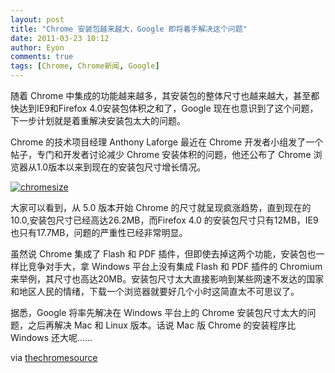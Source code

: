 ```yaml
---
layout: post
title: "Chrome 安装包越来越大，Google 即将着手解决这个问题"
date: 2011-03-23 10:12
author: Eyon
comments: true
tags: [Chrome, Chrome新闻, Google]
---
```

随着 Chrome 中集成的功能越来越多，其安装包的整体尺寸也越来越大，甚至都快达到IE9和Firefox 4.0安装包体积之和了，Google 现在也意识到了这个问题，下一步计划就是着重解决安装包太大的问题。

Chrome 的技术项目经理 Anthony Laforge 最近在 Chrome 开发者小组发了一个帖子，专门和开发者讨论减少 Chrome 安装体积的问题，他还公布了 Chrome 浏览器从1.0版本以来到现在的安装包尺寸增长情况。

<a href="http://img.chromi.org/2011/03/chromesize.png">![](http://img.chromi.org/2011/03/chromesize.png "chromesize")</a>

大家可以看到，从 5.0 版本开始 Chrome 的尺寸就呈现疯涨趋势，直到现在的10.0,安装包尺寸已经高达26.2MB，而Firefox 4.0 的安装包尺寸只有12MB，IE9也只有17.7MB，问题的严重性已经非常明显。

虽然说 Chrome 集成了 Flash 和 PDF 插件，但即使去掉这两个功能，安装包也一样比竞争对手大，拿 Windows 平台上没有集成 Flash 和 PDF 插件的 Chromium 来举例，其尺寸也高达20MB。安装包尺寸太大直接影响到某些网速不发达的国家和地区人民的情绪，下载一个浏览器就要好几个小时这简直太不可思议了。

据悉，Google 将率先解决在 Windows 平台上的 Chrome 安装包尺寸太大的问题，之后再解决 Mac 和 Linux 版本。话说 Mac 版 Chrome 的安装程序比 Windows 还大呢......

via [thechromesource](http://www.thechromesource.com/google-making-effort-to-reduce-bloat-in-chrome/)

